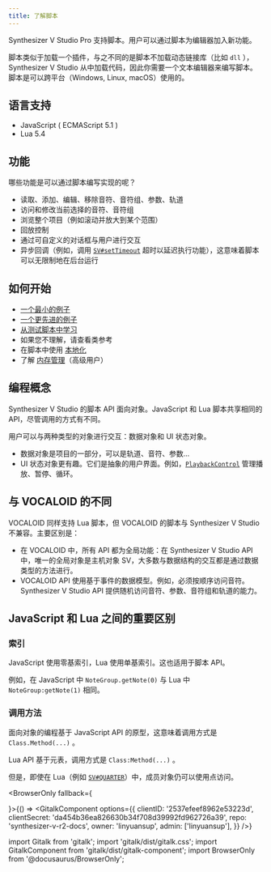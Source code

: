 ```yaml
---
title: 了解脚本
---
```


Synthesizer V Studio Pro 支持脚本。用户可以通过脚本为编辑器加入新功能。

脚本类似于加载一个插件，与之不同的是脚本不加载动态链接库（比如 `dll` ），Synthesizer V Studio 从中加载代码，因此你需要一个文本编辑器来编写脚本。脚本是可以跨平台（Windows, Linux, macOS）使用的。

## 语言支持
  * JavaScript ( ECMAScript 5.1 )
  * Lua 5.4

## 功能

哪些功能是可以通过脚本编写实现的呢？
  * 读取、添加、编辑、移除音符、音符组、参数、轨道
  * 访问和修改当前选择的音符、音符组
  * 浏览整个项目（例如滚动并放大到某个范围）
  * 回放控制
  * 通过可自定义的对话框与用户进行交互
  * 异步回调（例如，调用 [`SV#setTimeout`](classes/sv.md) 超时以延迟执行功能），这意味着脚本可以无限制地在后台运行

## 如何开始
  * [一个最小的例子](tutorials\a_minimal_example.md)
  * [一个更先进的例子](https://github.com/Dreamtonics/svstudio-scripts/tree/master/HelloWorld)
  * [从测试脚本中学习](https://github.com/Dreamtonics/svstudio-scripts/tree/master/Tests)
  * 如果您不理解，请查看类参考
  * 在脚本中使用 [本地化](tutorials\localization.md)
  * 了解 [内存管理](tutorials\memory_management.md)（高级用户）

## 编程概念

Synthesizer V Studio 的脚本 API 面向对象。JavaScript 和 Lua 脚本共享相同的 API，尽管调用的方式有不同。

用户可以与两种类型的对象进行交互：数据对象和 UI 状态对象。

  * 数据对象是项目的一部分，可以是轨道、音符、参数...
  * UI 状态对象更有趣。它们是抽象的用户界面。例如，[`PlaybackControl`](classes/playback_control.md) 管理播放、暂停、循环。

## 与 VOCALOID 的不同

VOCALOID 同样支持 Lua 脚本，但 VOCALOID 的脚本与 Synthesizer V Studio 不兼容。主要区别是：
  * 在 VOCALOID 中，所有 API 都为全局功能：在 Synthesizer V Studio API 中，唯一的全局对象是主机对象 SV，大多数与数据结构的交互都是通过数据类型的方法进行。
  * VOCALOID API 使用基于事件的数据模型。例如，必须按顺序访问音符。Synthesizer V Studio API 提供随机访问音符、参数、音符组和轨道的能力。

## JavaScript 和 Lua 之间的重要区别

### 索引
JavaScript 使用零基索引，Lua 使用单基索引。这也适用于脚本 API。

例如，在 JavaScript 中 `NoteGroup.getNote(0)` 与 Lua 中 `NoteGroup:getNote(1)` 相同。

### 调用方法
面向对象的编程基于 JavaScript API 的原型，这意味着调用方式是 `Class.Method(...)` 。

Lua API 基于元表，调用方式是 `Class:Method(...)` 。

但是，即使在 Lua（例如 [`SV#QUARTER`](classes/sv.md)）中，成员对象仍可以使用点访问。

<BrowserOnly fallback={<div></div>}>{() => <GitalkComponent options={{
    clientID: '2537efeef8962e53223d',
    clientSecret: 'da454b36ea826630b34f708d39992fd962726a39',
    repo: 'synthesizer-v-r2-docs',
    owner: 'linyuansup',
    admin: ['linyuansup'],
    }} />}
</BrowserOnly>

import Gitalk from 'gitalk';
import 'gitalk/dist/gitalk.css';
import GitalkComponent from 'gitalk/dist/gitalk-component';
import BrowserOnly from '@docusaurus/BrowserOnly';